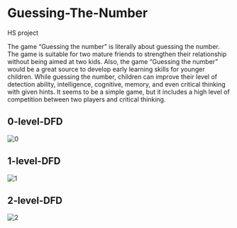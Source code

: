 # Guessing-The-Number
HS project

The game “Guessing the number” is literally about guessing the number. The game is suitable for two mature friends to strengthen their relationship without being aimed at two kids. Also, the game “Guessing the number” would be a great source to develop early learning skills for younger children. While guessing the number, children can improve their level of detection ability, intelligence, cognitive, memory, and even critical thinking with given hints. It seems to be a simple game, but it includes a high level of competition between two players and critical thinking.

## 0-level-DFD
![0](Guessing-The-Number/DFD/zero.png)


## 1-level-DFD
![1]([Guessing-The-Number/DFD/first.png](https://github.com/dchung1209/Guessing-The-Number/blob/main/DFD/first.png?raw=true))


## 2-level-DFD
![2](Guessing-The-Number/DFD/second.png)
